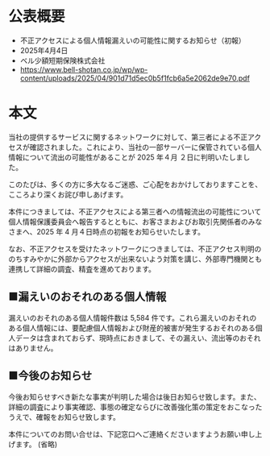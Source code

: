 # 公表概要
- 不正アクセスによる個人情報漏えいの可能性に関するお知らせ（初報）
- 2025年4月4日
- ベル少額短期保険株式会社
- https://www.bell-shotan.co.jp/wp/wp-content/uploads/2025/04/901d71d5ec0b5f1fcb6a5e2062de9e70.pdf

# 本文
当社の提供するサービスに関するネットワークに対して、第三者による不正アクセスが確認されました。これにより、当社の一部サーバーに保管されている個人情報について流出の可能性があることが 2025 年４月
２日に判明いたしました。

このたびは、多くの方に多大なるご迷惑、ご心配をおかけしておりますことを、こころより深くお詫び申しあげます。

本件につきましては、不正アクセスによる第三者への情報流出の可能性について個人情報保護委員会へ報告するとともに、お客さまおよびお取引先関係者のみなさまへ、2025 年 4 月４日時点の初報をお知らせいたします。

なお、不正アクセスを受けたネットワークにつきましては、不正アクセス判明ののちすみやかに外部からアクセスが出来ないよう対策を講じ、外部専門機関とも連携して詳細の調査、精査を進めております。

## ■漏えいのおそれのある個人情報
漏えいのおそれのある個人情報件数は 5,584 件です。これら漏えいのおそれのある個人情報には、要配慮個人情報および財産的被害が発生するおそれのある個人データは含まれておらず、現時点におきまして、その漏えい、流出等のおそれはありません。

## ■今後のお知らせ
今後お知らせすべき新たな事実が判明した場合は後日お知らせ致します。また、詳細の調査により事実確認、事態の確定ならびに改善強化策の策定をおこなったうえで、確報をお知らせ致します。

本件についてのお問い合せは、下記窓口へご連絡くださいますようお願い申し上げます。
(省略)
